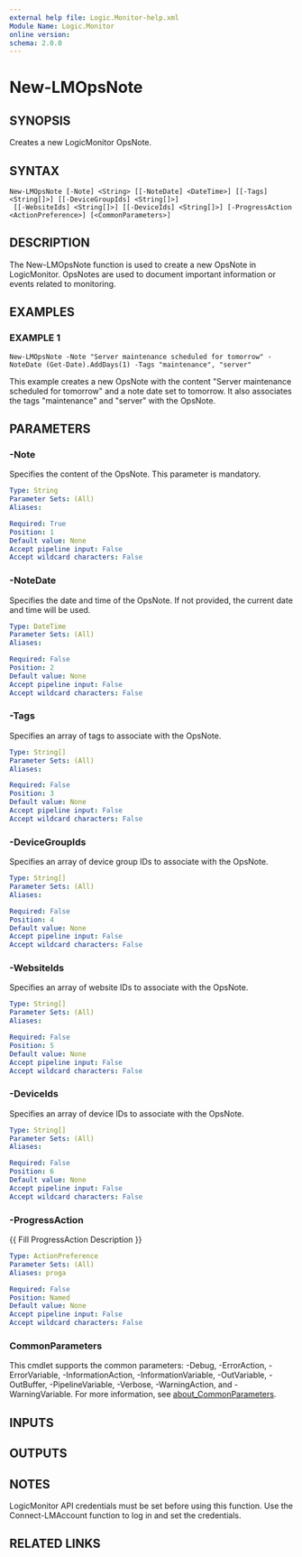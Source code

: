```yaml
---
external help file: Logic.Monitor-help.xml
Module Name: Logic.Monitor
online version:
schema: 2.0.0
---
```


# New-LMOpsNote

## SYNOPSIS
Creates a new LogicMonitor OpsNote.

## SYNTAX

```
New-LMOpsNote [-Note] <String> [[-NoteDate] <DateTime>] [[-Tags] <String[]>] [[-DeviceGroupIds] <String[]>]
 [[-WebsiteIds] <String[]>] [[-DeviceIds] <String[]>] [-ProgressAction <ActionPreference>] [<CommonParameters>]
```

## DESCRIPTION
The New-LMOpsNote function is used to create a new OpsNote in LogicMonitor.
OpsNotes are used to document important information or events related to monitoring.

## EXAMPLES

### EXAMPLE 1
```
New-LMOpsNote -Note "Server maintenance scheduled for tomorrow" -NoteDate (Get-Date).AddDays(1) -Tags "maintenance", "server"
```

This example creates a new OpsNote with the content "Server maintenance scheduled for tomorrow" and a note date set to tomorrow.
It also associates the tags "maintenance" and "server" with the OpsNote.

## PARAMETERS

### -Note
Specifies the content of the OpsNote.
This parameter is mandatory.

```yaml
Type: String
Parameter Sets: (All)
Aliases:

Required: True
Position: 1
Default value: None
Accept pipeline input: False
Accept wildcard characters: False
```

### -NoteDate
Specifies the date and time of the OpsNote.
If not provided, the current date and time will be used.

```yaml
Type: DateTime
Parameter Sets: (All)
Aliases:

Required: False
Position: 2
Default value: None
Accept pipeline input: False
Accept wildcard characters: False
```

### -Tags
Specifies an array of tags to associate with the OpsNote.

```yaml
Type: String[]
Parameter Sets: (All)
Aliases:

Required: False
Position: 3
Default value: None
Accept pipeline input: False
Accept wildcard characters: False
```

### -DeviceGroupIds
Specifies an array of device group IDs to associate with the OpsNote.

```yaml
Type: String[]
Parameter Sets: (All)
Aliases:

Required: False
Position: 4
Default value: None
Accept pipeline input: False
Accept wildcard characters: False
```

### -WebsiteIds
Specifies an array of website IDs to associate with the OpsNote.

```yaml
Type: String[]
Parameter Sets: (All)
Aliases:

Required: False
Position: 5
Default value: None
Accept pipeline input: False
Accept wildcard characters: False
```

### -DeviceIds
Specifies an array of device IDs to associate with the OpsNote.

```yaml
Type: String[]
Parameter Sets: (All)
Aliases:

Required: False
Position: 6
Default value: None
Accept pipeline input: False
Accept wildcard characters: False
```

### -ProgressAction
{{ Fill ProgressAction Description }}

```yaml
Type: ActionPreference
Parameter Sets: (All)
Aliases: proga

Required: False
Position: Named
Default value: None
Accept pipeline input: False
Accept wildcard characters: False
```

### CommonParameters
This cmdlet supports the common parameters: -Debug, -ErrorAction, -ErrorVariable, -InformationAction, -InformationVariable, -OutVariable, -OutBuffer, -PipelineVariable, -Verbose, -WarningAction, and -WarningVariable. For more information, see [about_CommonParameters](http://go.microsoft.com/fwlink/?LinkID=113216).

## INPUTS

## OUTPUTS

## NOTES
LogicMonitor API credentials must be set before using this function.
Use the Connect-LMAccount function to log in and set the credentials.

## RELATED LINKS
